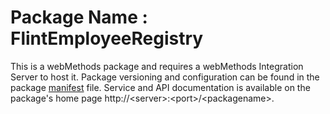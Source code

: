 # Package Name : FlintEmployeeRegistry
This is a webMethods package and requires a webMethods Integration Server to host it. Package versioning and configuration can be found in the package [manifest](./FlintEmployeeRegistry/manifest.v3) file. Service and API documentation is available on the package's home page http://&lt;server&gt;:&lt;port&gt;/&lt;packagename>.